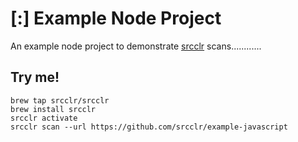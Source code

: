# [:] Example Node Project

An example node project to demonstrate [srcclr](https://www.srcclr.com) scans............

## Try me!

```
brew tap srcclr/srcclr
brew install srcclr
srcclr activate
srcclr scan --url https://github.com/srcclr/example-javascript
```
